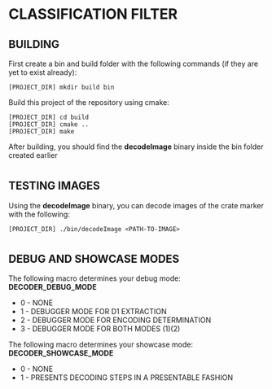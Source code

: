 # CLASSIFICATION FILTER
## BUILDING

First create a bin and build folder with the following commands (if they are yet to exist already):

    [PROJECT_DIR] mkdir build bin

Build this project of the repository using cmake: 

    [PROJECT_DIR] cd build 
    [PROJECT_DIR] cmake ..
    [PROJECT_DIR] make

After building, you should find the <strong>decodeImage</strong> binary inside the bin folder created earlier
#
## TESTING IMAGES
Using the <strong>decodeImage</strong>  binary, you can decode images of the crate marker with the following:

    [PROJECT_DIR] ./bin/decodeImage <PATH-TO-IMAGE>

#
## DEBUG AND SHOWCASE MODES
The following macro determines your debug mode: <strong>DECODER_DEBUG_MODE </strong>

* 0 - NONE
* 1 - DEBUGGER MODE FOR D1 EXTRACTION
* 2 - DEBUGGER MODE FOR ENCODING DETERMINATION
* 3 - DEBUGGER MODE FOR BOTH MODES (1)(2)


The following macro determines your showcase mode: <strong>DECODER_SHOWCASE_MODE </strong>

* 0 - NONE
* 1 - PRESENTS DECODING STEPS IN A PRESENTABLE FASHION